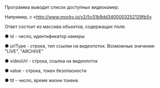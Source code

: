 Программа выводит список доступных видеокамер.

Например, с «http://www.mocky.io/v2/5c51b9dd3400003252129fb5»

Ответ состоит из массива объектов, содержащих поля:

● id - число, идентификатор камеры

● urlType - строка, тип ссылки на видеопоток. Возможные значения: "LIVE", "ARCHIVE"

● videoUrl - строка, ссылка на видеопоток

● value - строка, токен безопасности

● ttl - число, время жизни токена